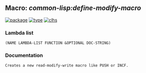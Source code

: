 ## Macro: ***common-lisp:define-modify-macro***
[![package](https://img.shields.io/badge/Package-COMMON--LISP-5f9ea0.svg?style=social&colorA=999999)](../) [![type](https://img.shields.io/badge/Type-Macro-5f9ea0.svg?style=social&colorA=999999)](../#macro) [![clhs](https://img.shields.io/badge/CLHS-DEFINE--MODIFY--MACRO-5f9ea0.svg?style=social&colorA=999999)](http://www.lispworks.com/documentation/HyperSpec/Body/m_defi_2.htm) 
### Lambda list
```
(NAME LAMBDA-LIST FUNCTION &OPTIONAL DOC-STRING)
```
### Documentation
```
Creates a new read-modify-write macro like PUSH or INCF.
```
